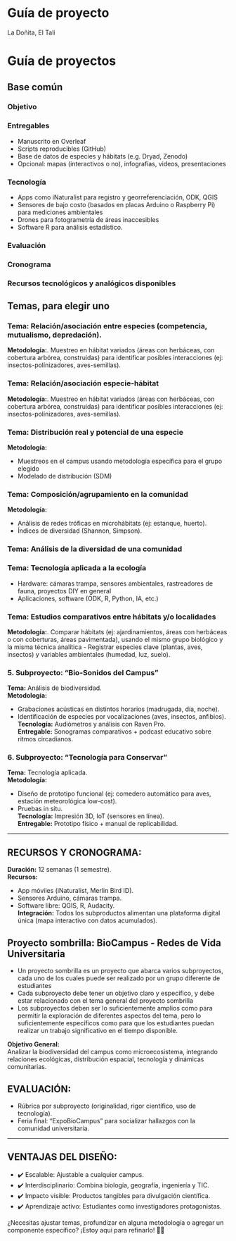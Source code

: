 Guía de proyecto
================
La Doñita, El Tali

# Guía de proyectos

## Base común

### Objetivo

### Entregables

- Manuscrito en Overleaf
- Scripts reproducibles (GitHub)
- Base de datos de especies y hábitats (e.g. Dryad, Zenodo)
- Opcional: mapas (interactivos o no), infografías, videos,
  presentaciones

### Tecnología

- Apps como iNaturalist para registro y georreferenciación, ODK, QGIS
- Sensores de bajo costo (basados en placas Arduino o Raspberry Pi) para
  mediciones ambientales
- Drones para fotogrametría de áreas inaccesibles
- Software R para análisis estadístico.

### Evaluación

### Cronograma

### Recursos tecnológicos y analógicos disponibles

## Temas, para elegir uno

### Tema: Relación/asociación entre especies (competencia, mutualismo, depredación).

**Metodología:**. Muestreo en hábitat variados (áreas con herbáceas, con
cobertura arbórea, construidas) para identificar posibles interacciones
(ej: insectos-polínizadores, aves-semillas).

### Tema: Relación/asociación especie-hábitat

**Metodología:**. Muestreo en hábitat variados (áreas con herbáceas, con
cobertura arbórea, construidas) para identificar posibles interacciones
(ej: insectos-polínizadores, aves-semillas).

### Tema: Distribución real y potencial de una especie

**Metodología:**

- Muestreos en el campus usando metodología específica para el grupo
  elegido
- Modelado de distribución (SDM)

### Tema: Composición/agrupamiento en la comunidad

**Metodología:**

- Análisis de redes tróficas en microhábitats (ej: estanque, huerto).  
- Índices de diversidad (Shannon, Simpson).

### Tema: Análisis de la diversidad de una comunidad

### Tema: Tecnología aplicada a la ecología

- Hardware: cámaras trampa, sensores ambientales, rastreadores de fauna,
  proyectos DIY en general
- Aplicaciones, software (ODK, R, Python, IA, etc.)

### Tema: Estudios comparativos entre hábitats y/o localidades

**Metodología:**. Comparar hábitats (ej: ajardinamientos, áreas con
herbáceas o con coberturas, áreas pavimentada), usando el mismo grupo
biológico y la misma técnica analítica - Registrar especies clave
(plantas, aves, insectos) y variables ambientales (humedad, luz, suelo).

### 5. Subproyecto: “Bio-Sonidos del Campus”

**Tema:** Análisis de biodiversidad.  
**Metodología:**  
- Grabaciones acústicas en distintos horarios (madrugada, día, noche).  
- Identificación de especies por vocalizaciones (aves, insectos,
anfibios).  
**Tecnología:** Audiómetros y análisis con Raven Pro.  
**Entregable:** Sonogramas comparativos + podcast educativo sobre ritmos
circadianos.

### 6. Subproyecto: “Tecnología para Conservar”

**Tema:** Tecnología aplicada.  
**Metodología:**  
- Diseño de prototipo funcional (ej: comedero automático para aves,
estación meteorológica low-cost).  
- Pruebas in situ.  
**Tecnología:** Impresión 3D, IoT (sensores en línea).  
**Entregable:** Prototipo físico + manual de replicabilidad.

------------------------------------------------------------------------

## RECURSOS Y CRONOGRAMA:

**Duración:** 12 semanas (1 semestre).  
**Recursos:**  
- App móviles (iNaturalist, Merlin Bird ID).  
- Sensores Arduino, cámaras trampa.  
- Software libre: QGIS, R, Audacity.  
**Integración:** Todos los subproductos alimentan una plataforma digital
única (mapa interactivo con datos acumulados).

## Proyecto sombrilla: BioCampus - Redes de Vida Universitaria

- Un proyecto sombrilla es un proyecto que abarca varios subproyectos,
  cada uno de los cuales puede ser realizado por un grupo diferente de
  estudiantes
- Cada subproyecto debe tener un objetivo claro y específico, y debe
  estar relacionado con el tema general del proyecto sombrilla
- Los subproyectos deben ser lo suficientemente amplios como para
  permitir la exploración de diferentes aspectos del tema, pero lo
  suficientemente específicos como para que los estudiantes puedan
  realizar un trabajo significativo en el tiempo disponible.

**Objetivo General:**  
Analizar la biodiversidad del campus como microecosistema, integrando
relaciones ecológicas, distribución espacial, tecnología y dinámicas
comunitarias.

## EVALUACIÓN:

- Rúbrica por subproyecto (originalidad, rigor científico, uso de
  tecnología).  
- Feria final: “ExpoBioCampus” para socializar hallazgos con la
  comunidad universitaria.

------------------------------------------------------------------------

## VENTAJAS DEL DISEÑO:

- ✔️ Escalable: Ajustable a cualquier campus.  
- ✔️ Interdisciplinario: Combina biología, geografía, ingeniería y
  TIC.  
- ✔️ Impacto visible: Productos tangibles para divulgación científica.  
- ✔️ Aprendizaje activo: Estudiantes como investigadores protagonistas.

¿Necesitas ajustar temas, profundizar en alguna metodología o agregar un
componente específico? ¡Estoy aquí para refinarlo! 🌱🔬
